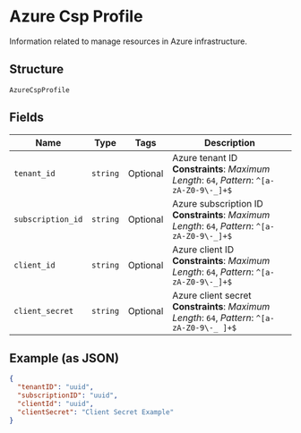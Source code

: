 
# Azure Csp Profile

Information related to manage resources in Azure infrastructure.

## Structure

`AzureCspProfile`

## Fields

| Name | Type | Tags | Description |
|  --- | --- | --- | --- |
| `tenant_id` | `string` | Optional | Azure tenant ID<br>**Constraints**: *Maximum Length*: `64`, *Pattern*: `^[a-zA-Z0-9\-_]+$` |
| `subscription_id` | `string` | Optional | Azure subscription ID<br>**Constraints**: *Maximum Length*: `64`, *Pattern*: `^[a-zA-Z0-9\-_]+$` |
| `client_id` | `string` | Optional | Azure client ID<br>**Constraints**: *Maximum Length*: `64`, *Pattern*: `^[a-zA-Z0-9\-_]+$` |
| `client_secret` | `string` | Optional | Azure client secret<br>**Constraints**: *Maximum Length*: `64`, *Pattern*: `^[a-zA-Z0-9\-_ ]+$` |

## Example (as JSON)

```json
{
  "tenantID": "uuid",
  "subscriptionID": "uuid",
  "clientId": "uuid",
  "clientSecret": "Client Secret Example"
}
```


